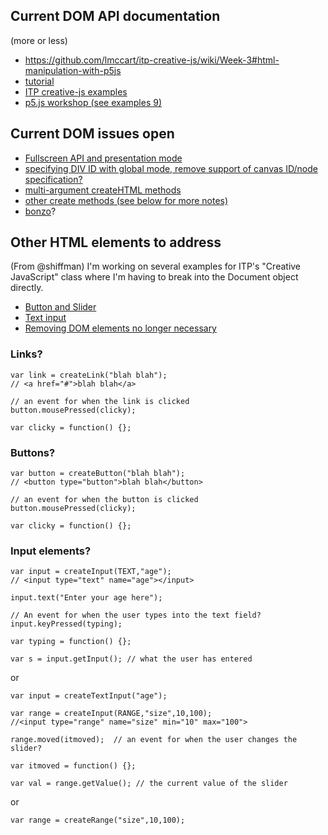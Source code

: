 ## Current DOM API documentation 
(more or less)
* https://github.com/lmccart/itp-creative-js/wiki/Week-3#html-manipulation-with-p5js
* [tutorial](https://github.com/lmccart/p5.js/wiki/DOM-Extensions)
* [ITP creative-js examples](https://github.com/lmccart/itp-creative-js/tree/master/week3)
* [p5.js workshop (see examples 9)](http://p5js.org/workshop/)

## Current DOM issues open

* [Fullscreen API and presentation mode](https://github.com/lmccart/p5.js/issues/197)
* [specifying DIV ID with global mode, remove support of canvas ID/node specification?](https://github.com/lmccart/p5.js/issues/201)
* [multi-argument createHTML methods](https://github.com/lmccart/p5.js/issues/202)
* [other create methods (see below for more notes)](https://github.com/lmccart/p5.js/issues/192)
* [bonzo](https://github.com/ded/bonzo)?

## Other HTML elements to address 

(From @shiffman)
I'm working on several examples for ITP's "Creative JavaScript" class where I'm having to break into the Document object directly.

* [Button and Slider](https://github.com/lmccart/itp-creative-js/tree/master/week3/button_slider)
* [Text input](https://github.com/lmccart/itp-creative-js/tree/master/week3/wordscrambler)
* [Removing DOM elements no longer necessary](https://github.com/lmccart/itp-creative-js/tree/master/week4/11_external_API_weather2_14day_forecast)

### Links?

```
var link = createLink("blah blah");
// <a href="#">blah blah</a>

// an event for when the link is clicked
button.mousePressed(clicky);

var clicky = function() {};
```

### Buttons?

```
var button = createButton("blah blah");
// <button type="button">blah blah</button>

// an event for when the button is clicked
button.mousePressed(clicky);

var clicky = function() {};
```

### Input elements?

```
var input = createInput(TEXT,"age");
// <input type="text" name="age"></input>

input.text("Enter your age here");

// An event for when the user types into the text field?
input.keyPressed(typing);

var typing = function() {};

var s = input.getInput(); // what the user has entered
```

or

```
var input = createTextInput("age");
```

```
var range = createInput(RANGE,"size",10,100);
//<input type="range" name="size" min="10" max="100">

range.moved(itmoved);  // an event for when the user changes the slider?

var itmoved = function() {};

var val = range.getValue(); // the current value of the slider
```

or

```
var range = createRange("size",10,100);
```


